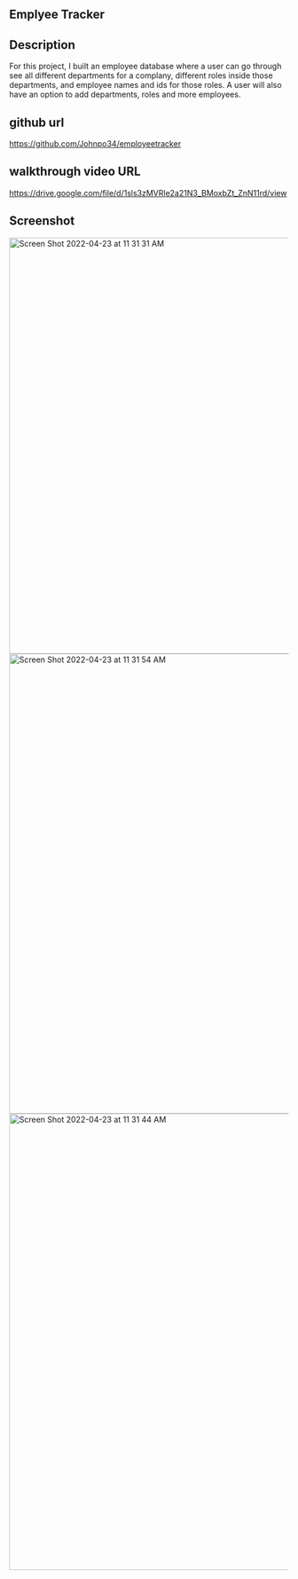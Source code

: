 ## Emplyee Tracker

## Description
For this project, I built an employee database where a user can go through see all different departments for a complany, different roles inside those departments, and employee names and ids for those roles.  A user will also have an option to add departments, roles and more employees.
## github url
https://github.com/Johnpo34/employeetracker

## walkthrough video URL
https://drive.google.com/file/d/1sls3zMVRle2a21N3_BMoxbZt_ZnN11rd/view
## Screenshot
<img width="750" alt="Screen Shot 2022-04-23 at 11 31 31 AM" src="https://user-images.githubusercontent.com/94233506/164913942-5231fda7-efdc-4f2e-bd7d-2f122379b4f2.png">

<img width="829" alt="Screen Shot 2022-04-23 at 11 31 54 AM" src="https://user-images.githubusercontent.com/94233506/164913963-b3b38f4e-d03b-45f4-a826-3f98e8621f07.png">

<img width="823" alt="Screen Shot 2022-04-23 at 11 31 44 AM" src="https://user-images.githubusercontent.com/94233506/164913979-10794f2c-172e-427f-8322-8d3868847b2f.png">
